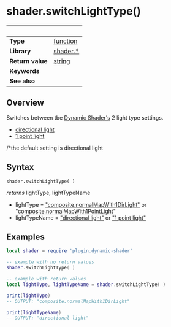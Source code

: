 # shader.switchLightType()

|                      | &nbsp; 
| -------------------- | ---------------------------------------------------------------
| __Type__             | [function](http://docs.coronalabs.com/api/type/Function.html)
| __Library__          | [shader.*](README.md)
| __Return value__     | [string](https://docs.coronalabs.com/api/type/String.html)
| __Keywords__         | 
| __See also__         | 



## Overview

Switches between tbe [Dynamic Shader's](README.md) 2 light type settings.
- [directional light](https://docs.coronalabs.com/guide/graphics/effects.html#composite.normalmapwith1dirlight)
- [1 point light](https://docs.coronalabs.com/guide/graphics/effects.html#composite.normalmapwith1pointlight)

/*the default setting is directional light


## Syntax

	shader.switchLightType( )
  
  _*returns*_ lightType, lightTypeName
  
  - lightType = ["composite.normalMapWith1DirLight"](https://docs.coronalabs.com/guide/graphics/effects.html#composite.normalmapwith1dirlight) or ["composite.normalMapWith1PointLight"](https://docs.coronalabs.com/guide/graphics/effects.html#composite.normalmapwith1pointlight)
  - lightTypeName = ["directional light"](https://docs.coronalabs.com/guide/graphics/effects.html#composite.normalmapwith1dirlight) or ["1 point light"](https://docs.coronalabs.com/guide/graphics/effects.html#composite.normalmapwith1pointlight)
  
## Examples

``````lua
local shader = require 'plugin.dynamic-shader'

-- example with no return values
shader.switchLightType( )

-- example with return values
local lightType, lightTypeName = shader.switchLightType( )

print(lightType)
-- OUTPUT: "composite.normalMapWith1DirLight"

print(lightTypeName)
-- OUTPUT: "directional light"

``````
